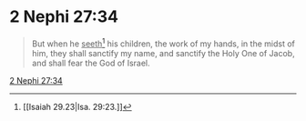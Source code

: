 # 2 Nephi 27:34

> But when he <u>seeth</u>[^a] his children, the work of my hands, in the midst of him, they shall sanctify my name, and sanctify the Holy One of Jacob, and shall fear the God of Israel.

[2 Nephi 27:34](https://www.churchofjesuschrist.org/study/scriptures/bofm/2-ne/27?lang=eng&id=p34#p34)


[^a]: [[Isaiah 29.23|Isa. 29:23.]]
